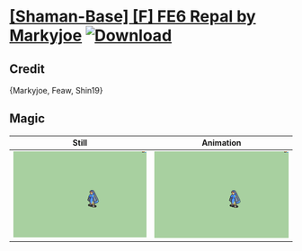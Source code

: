 # [\[Shaman-Base\] \[F\] FE6 Repal by Markyjoe](./) [![Download](https://img.shields.io/badge/Download--red?style=social&logo=github)](https://minhaskamal.github.io/DownGit/#/home?url=https://github.com/Klokinator/FE-Repo/tree/main/Battle%20Animations%2FMagi%20-%20Dark-Type%2F%5BShaman-Base%5D%20%5BF%5D%20FE6%20Repal%20by%20Markyjoe%2F6.%20Magic)

## Credit

{Markyjoe, Feaw, Shin19}

## Magic

| Still | Animation |
| :---: | :-------: |
| ![Magic still](./Magic_000.png) | ![Magic animation](./Magic.gif) |
